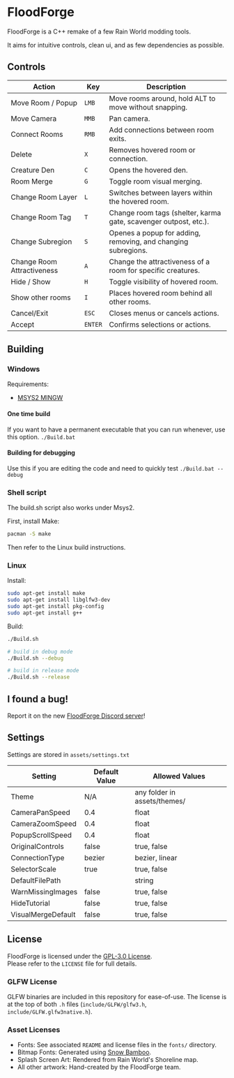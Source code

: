 # FloodForge

FloodForge is a C++ remake of a few Rain World modding tools.

It aims for intuitive controls, clean ui, and as few dependencies as possible.

## Controls

| Action                     | Key       | Description                                                       |
|----------------------------|-----------|-------------------------------------------------------------------|
| Move Room / Popup          | `LMB`     | Move rooms around, hold ALT to move without snapping.             |
| Move Camera                | `MMB`     | Pan camera.                                                       |
| Connect Rooms              | `RMB`     | Add connections between room exits.                               |
| Delete                     | `X`       | Removes hovered room or connection.                               |
| Creature Den               | `C`       | Opens the hovered den.                                            |
| Room Merge                 | `G`       | Toggle room visual merging.                                       |
| Change Room Layer          | `L`       | Switches between layers within the hovered room.                  |
| Change Room Tag            | `T`       | Change room tags (shelter, karma gate, scavenger outpost, etc.).  |
| Change Subregion           | `S`       | Openes a popup for adding, removing, and changing subregions.     |
| Change Room Attractiveness | `A`       | Change the attractiveness of a room for specific creatures.       |
| Hide / Show                | `H`       | Toggle visibility of hovered room.                                |
| Show other rooms           | `I`       | Places hovered room behind all other rooms.                       |
| Cancel/Exit                | `ESC`     | Closes menus or cancels actions.                                  |
| Accept                     | `ENTER`   | Confirms selections or actions.                                   |

## Building

### Windows

Requirements:

- [MSYS2 MINGW](https://www.msys2.org)

#### One time build

If you want to have a permanent executable that you can run whenever, use this option.
`./Build.bat`

#### Building for debugging

Use this if you are editing the code and need to quickly test
`./Build.bat --debug`

### Shell script

The build.sh script also works under Msys2.

First, install Make:

```bash
pacman -S make
```

Then refer to the Linux build instructions.

### Linux

Install:

```bash
sudo apt-get install make
sudo apt-get install libglfw3-dev
sudo apt-get install pkg-config
sudo apt-get install g++
```

Build:

```bash
./Build.sh

# build in debug mode
./Build.sh --debug

# build in release mode
./Build.sh --release
```

## I found a bug!

Report it on the new [FloodForge Discord server](https://discord.gg/RBq8PDbCmB)!

## Settings

Settings are stored in `assets/settings.txt`

| Setting           | Default Value | Allowed Values |
|-------------------|---------------|----------------|
| Theme             | N/A           | any folder in assets/themes/ |
| CameraPanSpeed    | 0.4           | float          |
| CameraZoomSpeed   | 0.4           | float          |
| PopupScrollSpeed  | 0.4           | float          |
| OriginalControls  | false         | true, false    |
| ConnectionType    | bezier        | bezier, linear |
| SelectorScale     | true          | true, false    |
| DefaultFilePath   |               | string         |
| WarnMissingImages | false         | true, false    |
| HideTutorial      | false         | true, false    |
| VisualMergeDefault| false         | true, false    |

## License

FloodForge is licensed under the [GPL-3.0 License](LICENSE).  
Please refer to the `LICENSE` file for full details.  

### GLFW License

GLFW binaries are included in this repository for ease-of-use.
The license is at the top of both `.h` files (`include/GLFW/glfw3.h`, `include/GLFW.glfw3native.h`).

### Asset Licenses

- Fonts: See associated `README` and license files in the `fonts/` directory.  
- Bitmap Fonts: Generated using [Snow Bamboo](https://snowb.org).  
- Splash Screen Art: Rendered from Rain World's Shoreline map.  
- All other artwork: Hand-created by the FloodForge team.